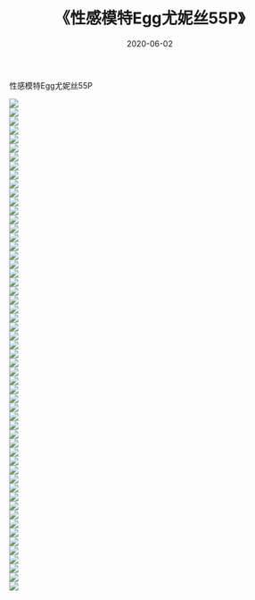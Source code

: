 ﻿---
layout: post
title:  《性感模特Egg尤妮丝55P》
date:   2020-06-02
img: http://pic.660000.xyz/1:/性感/2020/性感模特Egg尤妮丝55P/000.jpg
categories: [美女, 清纯, 唯美]
---

性感模特Egg尤妮丝55P

  ![](http://pic.660000.xyz/1:/性感/2020/性感模特Egg尤妮丝55P/001.jpg) <br> ![](http://pic.660000.xyz/1:/性感/2020/性感模特Egg尤妮丝55P/002.jpg) <br> ![](http://pic.660000.xyz/1:/性感/2020/性感模特Egg尤妮丝55P/003.jpg) <br> ![](http://pic.660000.xyz/1:/性感/2020/性感模特Egg尤妮丝55P/004.jpg) <br> ![](http://pic.660000.xyz/1:/性感/2020/性感模特Egg尤妮丝55P/005.jpg) <br> ![](http://pic.660000.xyz/1:/性感/2020/性感模特Egg尤妮丝55P/006.jpg) <br> ![](http://pic.660000.xyz/1:/性感/2020/性感模特Egg尤妮丝55P/007.jpg) <br> ![](http://pic.660000.xyz/1:/性感/2020/性感模特Egg尤妮丝55P/008.jpg) <br> ![](http://pic.660000.xyz/1:/性感/2020/性感模特Egg尤妮丝55P/009.jpg) <br> ![](http://pic.660000.xyz/1:/性感/2020/性感模特Egg尤妮丝55P/010.jpg) <br> ![](http://pic.660000.xyz/1:/性感/2020/性感模特Egg尤妮丝55P/011.jpg) <br> ![](http://pic.660000.xyz/1:/性感/2020/性感模特Egg尤妮丝55P/012.jpg) <br> ![](http://pic.660000.xyz/1:/性感/2020/性感模特Egg尤妮丝55P/013.jpg) <br> ![](http://pic.660000.xyz/1:/性感/2020/性感模特Egg尤妮丝55P/014.jpg) <br> ![](http://pic.660000.xyz/1:/性感/2020/性感模特Egg尤妮丝55P/015.jpg) <br> ![](http://pic.660000.xyz/1:/性感/2020/性感模特Egg尤妮丝55P/016.jpg) <br> ![](http://pic.660000.xyz/1:/性感/2020/性感模特Egg尤妮丝55P/017.jpg) <br> ![](http://pic.660000.xyz/1:/性感/2020/性感模特Egg尤妮丝55P/018.jpg) <br> ![](http://pic.660000.xyz/1:/性感/2020/性感模特Egg尤妮丝55P/019.jpg) <br> ![](http://pic.660000.xyz/1:/性感/2020/性感模特Egg尤妮丝55P/020.jpg) <br> ![](http://pic.660000.xyz/1:/性感/2020/性感模特Egg尤妮丝55P/021.jpg) <br> ![](http://pic.660000.xyz/1:/性感/2020/性感模特Egg尤妮丝55P/022.jpg) <br> ![](http://pic.660000.xyz/1:/性感/2020/性感模特Egg尤妮丝55P/023.jpg) <br> ![](http://pic.660000.xyz/1:/性感/2020/性感模特Egg尤妮丝55P/024.jpg) <br> ![](http://pic.660000.xyz/1:/性感/2020/性感模特Egg尤妮丝55P/025.jpg) <br> ![](http://pic.660000.xyz/1:/性感/2020/性感模特Egg尤妮丝55P/026.jpg) <br> ![](http://pic.660000.xyz/1:/性感/2020/性感模特Egg尤妮丝55P/027.jpg) <br> ![](http://pic.660000.xyz/1:/性感/2020/性感模特Egg尤妮丝55P/028.jpg) <br> ![](http://pic.660000.xyz/1:/性感/2020/性感模特Egg尤妮丝55P/029.jpg) <br> ![](http://pic.660000.xyz/1:/性感/2020/性感模特Egg尤妮丝55P/030.jpg) <br> ![](http://pic.660000.xyz/1:/性感/2020/性感模特Egg尤妮丝55P/031.jpg) <br> ![](http://pic.660000.xyz/1:/性感/2020/性感模特Egg尤妮丝55P/032.jpg) <br> ![](http://pic.660000.xyz/1:/性感/2020/性感模特Egg尤妮丝55P/033.jpg) <br> ![](http://pic.660000.xyz/1:/性感/2020/性感模特Egg尤妮丝55P/034.jpg) <br> ![](http://pic.660000.xyz/1:/性感/2020/性感模特Egg尤妮丝55P/035.jpg) <br> ![](http://pic.660000.xyz/1:/性感/2020/性感模特Egg尤妮丝55P/036.jpg) <br> ![](http://pic.660000.xyz/1:/性感/2020/性感模特Egg尤妮丝55P/037.jpg) <br> ![](http://pic.660000.xyz/1:/性感/2020/性感模特Egg尤妮丝55P/038.jpg) <br> ![](http://pic.660000.xyz/1:/性感/2020/性感模特Egg尤妮丝55P/039.jpg) <br> ![](http://pic.660000.xyz/1:/性感/2020/性感模特Egg尤妮丝55P/040.jpg) <br> ![](http://pic.660000.xyz/1:/性感/2020/性感模特Egg尤妮丝55P/041.jpg) <br> ![](http://pic.660000.xyz/1:/性感/2020/性感模特Egg尤妮丝55P/042.jpg) <br> ![](http://pic.660000.xyz/1:/性感/2020/性感模特Egg尤妮丝55P/043.jpg) <br> ![](http://pic.660000.xyz/1:/性感/2020/性感模特Egg尤妮丝55P/044.jpg) <br> ![](http://pic.660000.xyz/1:/性感/2020/性感模特Egg尤妮丝55P/045.jpg) <br> ![](http://pic.660000.xyz/1:/性感/2020/性感模特Egg尤妮丝55P/046.jpg) <br> ![](http://pic.660000.xyz/1:/性感/2020/性感模特Egg尤妮丝55P/047.jpg) <br> ![](http://pic.660000.xyz/1:/性感/2020/性感模特Egg尤妮丝55P/048.jpg) <br> ![](http://pic.660000.xyz/1:/性感/2020/性感模特Egg尤妮丝55P/049.jpg) <br> ![](http://pic.660000.xyz/1:/性感/2020/性感模特Egg尤妮丝55P/050.jpg) <br> ![](http://pic.660000.xyz/1:/性感/2020/性感模特Egg尤妮丝55P/051.jpg) <br> ![](http://pic.660000.xyz/1:/性感/2020/性感模特Egg尤妮丝55P/052.jpg) <br> ![](http://pic.660000.xyz/1:/性感/2020/性感模特Egg尤妮丝55P/053.jpg) <br> ![](http://pic.660000.xyz/1:/性感/2020/性感模特Egg尤妮丝55P/054.jpg) <br> ![](http://pic.660000.xyz/1:/性感/2020/性感模特Egg尤妮丝55P/055.jpg) <br>